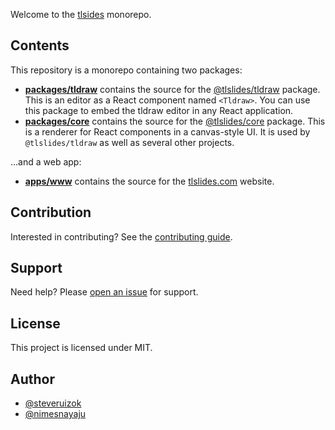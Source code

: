 Welcome to the [tlsides](https://tlslides.com) monorepo.

## Contents

This repository is a monorepo containing two packages:

- [**packages/tldraw**](https://github.com/tldraw/tldraw/tree/main/packages/tldraw) contains the source for the [@tlslides/tldraw](https://www.npmjs.com/package/@tlslides/tldraw) package. This is an editor as a React component named `<Tldraw>`. You can use this package to embed the tldraw editor in any React application.
- [**packages/core**](https://github.com/tldraw/tldraw/tree/main/packages/core) contains the source for the [@tlslides/core](https://www.npmjs.com/package/@tlslides/core) package. This is a renderer for React components in a canvas-style UI. It is used by `@tlslides/tldraw` as well as several other projects.

...and a web app:

- [**apps/www**](https://github.com/tldraw/tldraw/tree/main/apps/www) contains the source for the [tlslides.com](https://tlslides.com) website.

## Contribution

Interested in contributing? See the [contributing guide](/CONTRIBUTING.md).

## Support

Need help? Please [open an issue](https://github.com/tldraw/tldraw/issues/new) for support.

## License

This project is licensed under MIT.

## Author

- [@steveruizok](https://twitter.com/steveruizok)
- [@nimesnayaju](https://twitter.com/nayajunimesh)
